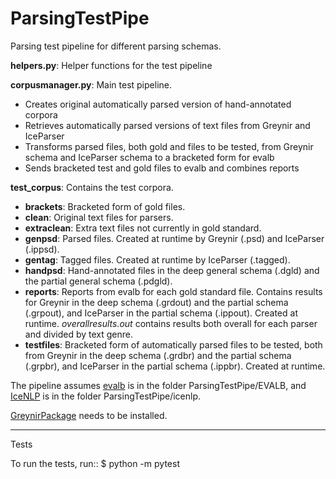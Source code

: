 # ParsingTestPipe
Parsing test pipeline for different parsing schemas.

**helpers.py**: Helper functions for the test pipeline

**corpusmanager.py**: Main test pipeline. 
+ Creates original automatically parsed version of hand-annotated corpora
+ Retrieves automatically parsed versions of text files from Greynir and IceParser
+ Transforms parsed files, both gold and files to be tested, from Greynir schema and IceParser schema to a bracketed form for evalb
+ Sends bracketed test and gold files to evalb and combines reports

**test_corpus**: Contains the test corpora.

+ **brackets**: Bracketed form of gold files.
+ **clean**: Original text files for parsers.
+ **extraclean**: Extra text files not currently in gold standard.
+ **genpsd**: Parsed files. Created at runtime by Greynir (.psd) and IceParser (.ippsd). 
+ **gentag**: Tagged files. Created at runtime by IceParser (.tagged).
+ **handpsd**: Hand-annotated files in the deep general schema (.dgld) and the partial general schema (.pdgld).
+ **reports**: Reports from evalb for each gold standard file. Contains results for Greynir in the deep schema (.grdout) and the partial schema (.grpout), and IceParser in the partial schema (.ippout). Created at runtime. *overallresults.out* contains results both overall for each parser and divided by text genre.
+ **testfiles**: Bracketed form of automatically parsed files to be tested, both from Greynir in the deep schema (.grdbr) and the partial schema (.grpbr), and IceParser in the partial schema (.ippbr). Created at runtime.


The pipeline assumes [evalb](https://nlp.cs.nyu.edu/evalb/) is in the folder ParsingTestPipe/EVALB, and [IceNLP](https://github.com/hrafnl/icenlp) is in the folder ParsingTestPipe/icenlp.

[GreynirPackage](https://github.com/mideind/GreynirPackage) needs to be installed.

*****
Tests

To run the tests, run::
    $ python -m pytest

